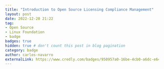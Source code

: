 ```yaml
---
title: "Introduction to Open Source Licensing Compliance Management"
layout: post
date: 2022-12-20 21:22
tag:
- Open Source
- Linux Foundation
- badge
badges: true
hidden: true # don't count this post in blog pagination
category: badge
author: carlos-navarro
externalLink: https://www.credly.com/badges/950957a0-16be-4cb0-a6dc-e64811e2e0f9
---
```


